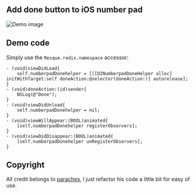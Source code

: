 Add done button to iOS number pad
-------------


![Demo image](http://cdn-ak.f.st-hatena.com/images/fotolife/p/paraches/20111201/20111201024718.png "Title")



Demo code
----------

Simply use the `Resque.redis.namespace` accessor:

``` in your view controller
- (void)viewDidLoad{
    self.numberpadDonehelper = [[[DZNumberpadDoneHelper alloc] initWithTarget:self doneAction:@selector(doneAction:)] autorelease]; 
}
- (void)doneAction:(id)sender{
    NSLog(@"Done");    
}
- (void)viewDidUnload{
    self.numberpadDonehelper = nil;
}
- (void)viewWillAppear:(BOOL)animated{
    [self.numberpadDonehelper registerObservers];
}
- (void)viewDidDisappear:(BOOL)animated{
    [self.numberpadDonehelper unRegisterObservers];
}
```

Copyright
----------

All credit belongs to [paraches](http://d.hatena.ne.jp/paraches/20111130/1322675655),  I just refactor his code a little bit for easy of use.
